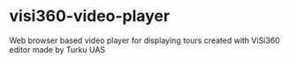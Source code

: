# visi360-video-player
Web browser based video player for displaying tours created with ViSi360 editor made by Turku UAS
